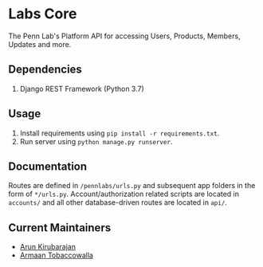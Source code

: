 # Labs Core

The Penn Lab's Platform API for accessing Users, Products, Members, Updates and more. 

## Dependencies
1. Django REST Framework (Python 3.7)

## Usage
1. Install requirements using `pip install -r requirements.txt`.
2. Run server using `python manage.py runserver`.

## Documentation
Routes are defined in `/pennlabs/urls.py` and subsequent app folders in the form of `*/urls.py`. Account/authorization related scripts are located in `accounts/` and all other database-driven routes are located in `api/`.

## Current Maintainers
- [Arun Kirubarajan](https://github.com/kirubarajan)
- [Armaan Tobaccowalla](https://github.com/ArmaanT)
